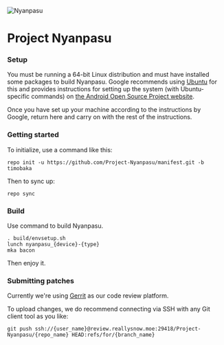 ![Nyanpasu](https://reallysnow.moe/usr/uploads/banner-T.png)

# Project Nyanpasu

### Setup

You must be running a 64-bit Linux distribution and must have installed some packages to build
Nyanpasu. Google recommends using [Ubuntu](http://www.ubuntu.com/download/desktop) for
this and provides instructions for setting up the system (with Ubuntu-specific commands) on
[the Android Open Source Project website](https://source.android.com/source/initializing.html#setting-up-a-linux-build-environment).

Once you have set up your machine according to the instructions by Google, return here and carry
on with the rest of the instructions.

### Getting started

To initialize, use a command like this:
```
repo init -u https://github.com/Project-Nyanpasu/manifest.git -b timobaka
```
Then to sync up:
```
repo sync
```

### Build
Use command to build Nyanpasu.
```
. build/envsetup.sh
lunch nyanpasu_{device}-{type}
mka bacon
```
Then enjoy it.

### Submitting patches

Currently we're using [Gerrit](https://review.reallysnow.moe/) as our code review platform.

To upload changes, we do recommend connecting via SSH with any Git client tool as you like:
```
git push ssh://{user_name}@review.reallysnow.moe:29418/Project-Nyanpasu/{repo_name} HEAD:refs/for/{branch_name}
```
